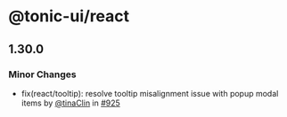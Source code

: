 # @tonic-ui/react

## 1.30.0

### Minor Changes

- fix(react/tooltip): resolve tooltip misalignment issue with popup modal items by [@tinaClin](https://github.com/tinaClin) in [#925](https://github.com/trendmicro-frontend/tonic-ui/pull/925)
